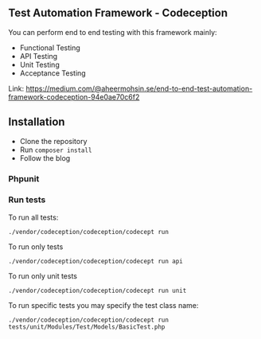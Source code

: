 ## Test Automation Framework - Codeception

You can perform end to end testing with this framework mainly:
- Functional Testing
- API Testing
- Unit Testing
- Acceptance Testing

Link: 
https://medium.com/@aheermohsin.se/end-to-end-test-automation-framework-codeception-94e0ae70c6f2

## Installation

- Clone the repository 
- Run `composer install`
- Follow the blog

### Phpunit

### Run tests

To run all tests:

``
./vendor/codeception/codeception/codecept run
``

To run only tests

``
./vendor/codeception/codeception/codecept run api 
``

To run only unit tests

``
./vendor/codeception/codeception/codecept run unit 
``

To run specific tests you may specify the test class name:

``
./vendor/codeception/codeception/codecept run tests/unit/Modules/Test/Models/BasicTest.php
``
